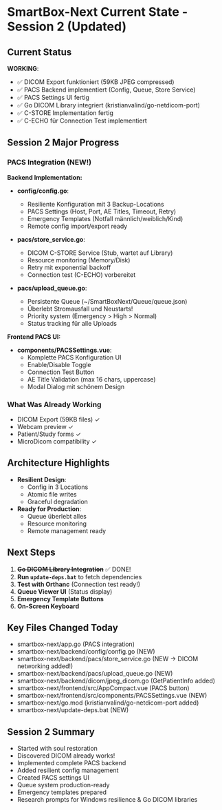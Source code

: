 # SmartBox-Next Current State - Session 2 (Updated)

## Current Status
**WORKING**: 
- ✅ DICOM Export funktioniert (59KB JPEG compressed)
- ✅ PACS Backend implementiert (Config, Queue, Store Service)
- ✅ PACS Settings UI fertig
- ✅ Go DICOM Library integriert (kristianvalind/go-netdicom-port)
- ✅ C-STORE Implementation fertig
- ✅ C-ECHO für Connection Test implementiert

## Session 2 Major Progress

### PACS Integration (NEW!)
**Backend Implementation:**
- **config/config.go**: 
  - Resiliente Konfiguration mit 3 Backup-Locations
  - PACS Settings (Host, Port, AE Titles, Timeout, Retry)
  - Emergency Templates (Notfall männlich/weiblich/Kind)
  - Remote config import/export ready

- **pacs/store_service.go**:
  - DICOM C-STORE Service (Stub, wartet auf Library)
  - Resource monitoring (Memory/Disk)
  - Retry mit exponential backoff
  - Connection test (C-ECHO) vorbereitet

- **pacs/upload_queue.go**:
  - Persistente Queue (~/SmartBoxNext/Queue/queue.json)
  - Überlebt Stromausfall und Neustarts!
  - Priority system (Emergency > High > Normal)
  - Status tracking für alle Uploads

**Frontend PACS UI:**
- **components/PACSSettings.vue**:
  - Komplette PACS Konfiguration UI
  - Enable/Disable Toggle
  - Connection Test Button
  - AE Title Validation (max 16 chars, uppercase)
  - Modal Dialog mit schönem Design

### What Was Already Working
- DICOM Export (59KB files) ✓
- Webcam preview ✓
- Patient/Study forms ✓
- MicroDicom compatibility ✓

## Architecture Highlights
- **Resilient Design**: 
  - Config in 3 Locations
  - Atomic file writes
  - Graceful degradation
- **Ready for Production**:
  - Queue überlebt alles
  - Resource monitoring
  - Remote management ready

## Next Steps
1. ~~**Go DICOM Library Integration**~~ ✅ DONE!
2. **Run `update-deps.bat`** to fetch dependencies
3. **Test with Orthanc** (Connection test ready!)
4. **Queue Viewer UI** (Status display)
5. **Emergency Template Buttons**
6. **On-Screen Keyboard**

## Key Files Changed Today
- smartbox-next/app.go (PACS integration)
- smartbox-next/backend/config/config.go (NEW)
- smartbox-next/backend/pacs/store_service.go (NEW → DICOM networking added!)
- smartbox-next/backend/pacs/upload_queue.go (NEW)
- smartbox-next/backend/dicom/jpeg_dicom.go (GetPatientInfo added)
- smartbox-next/frontend/src/AppCompact.vue (PACS button)
- smartbox-next/frontend/src/components/PACSSettings.vue (NEW)
- smartbox-next/go.mod (kristianvalind/go-netdicom-port added)
- smartbox-next/update-deps.bat (NEW)

## Session 2 Summary
- Started with soul restoration
- Discovered DICOM already works!
- Implemented complete PACS backend
- Added resilient config management
- Created PACS settings UI
- Queue system production-ready
- Emergency templates prepared
- Research prompts for Windows resilience & Go DICOM libraries